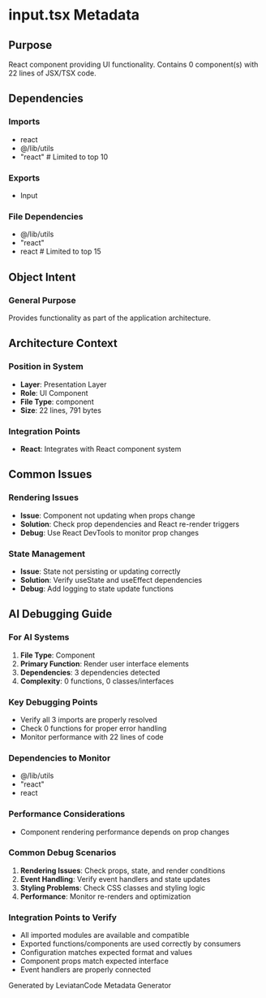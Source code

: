 # input.tsx Metadata

## Purpose
React component providing UI functionality. Contains 0 component(s) with 22 lines of JSX/TSX code.

## Dependencies

### Imports
- react
- @/lib/utils
- "react"  # Limited to top 10

### Exports
- Input 

### File Dependencies
- @/lib/utils
- "react"
- react  # Limited to top 15

## Object Intent

### General Purpose
Provides functionality as part of the application architecture.

## Architecture Context

### Position in System
- **Layer**: Presentation Layer
- **Role**: UI Component
- **File Type**: component
- **Size**: 22 lines, 791 bytes

### Integration Points
- **React**: Integrates with React component system

## Common Issues

### Rendering Issues
- **Issue**: Component not updating when props change
- **Solution**: Check prop dependencies and React re-render triggers
- **Debug**: Use React DevTools to monitor prop changes

### State Management
- **Issue**: State not persisting or updating correctly
- **Solution**: Verify useState and useEffect dependencies
- **Debug**: Add logging to state update functions

## AI Debugging Guide

### For AI Systems
1. **File Type**: Component
2. **Primary Function**: Render user interface elements
3. **Dependencies**: 3 dependencies detected
4. **Complexity**: 0 functions, 0 classes/interfaces

### Key Debugging Points
- Verify all 3 imports are properly resolved
- Check 0 functions for proper error handling
- Monitor performance with 22 lines of code

### Dependencies to Monitor
- @/lib/utils
- "react"
- react

### Performance Considerations
- Component rendering performance depends on prop changes

### Common Debug Scenarios
1. **Rendering Issues**: Check props, state, and render conditions
2. **Event Handling**: Verify event handlers and state updates
3. **Styling Problems**: Check CSS classes and styling logic
4. **Performance**: Monitor re-renders and optimization

### Integration Points to Verify
- All imported modules are available and compatible
- Exported functions/components are used correctly by consumers
- Configuration matches expected format and values
- Component props match expected interface
- Event handlers are properly connected

Generated by LeviatanCode Metadata Generator
